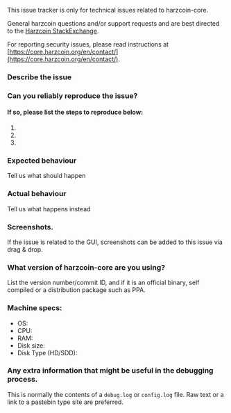 <!--- Remove sections that do not apply -->

This issue tracker is only for technical issues related to harzcoin-core.

General harzcoin questions and/or support requests and are best directed to the [Harzcoin StackExchange](https://harzcoin.stackexchange.com).

For reporting security issues, please read instructions at [https://core.harzcoin.org/en/contact/](https://core.harzcoin.org/en/contact/).

### Describe the issue

### Can you reliably reproduce the issue?
#### If so, please list the steps to reproduce below:
1.
2.
3.

### Expected behaviour
Tell us what should happen

### Actual behaviour
Tell us what happens instead

### Screenshots.
If the issue is related to the GUI, screenshots can be added to this issue via drag & drop.

### What version of harzcoin-core are you using?
List the version number/commit ID, and if it is an official binary, self compiled or a distribution package such as PPA.

### Machine specs:
- OS:
- CPU:
- RAM:
- Disk size:
- Disk Type (HD/SDD):

### Any extra information that might be useful in the debugging process.
This is normally the contents of a `debug.log` or `config.log` file. Raw text or a link to a pastebin type site are preferred.
